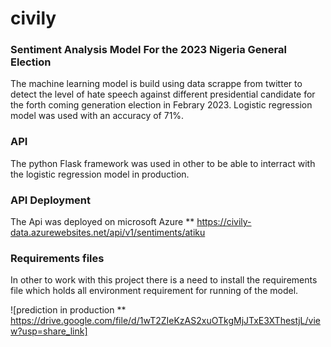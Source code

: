 # civily
### Sentiment Analysis Model For the 2023 Nigeria General Election
The machine learning model is build using data scrappe from twitter to detect the level of hate speech against different presidential candidate for the forth coming generation election in Febrary 2023.
Logistic regression model was used with an accuracy of 71%.

### API
The python Flask framework was used in other to be able to interract with the logistic regression model in production.

### API Deployment
The Api was deployed on microsoft Azure
** https://civily-data.azurewebsites.net/api/v1/sentiments/atiku

### Requirements files
In other to work with this project there is a need to install the requirements file which holds all environment requirement for running of the model.

![prediction in production  ** https://drive.google.com/file/d/1wT2ZIeKzAS2xuOTkgMjJTxE3XThestjL/view?usp=share_link]
